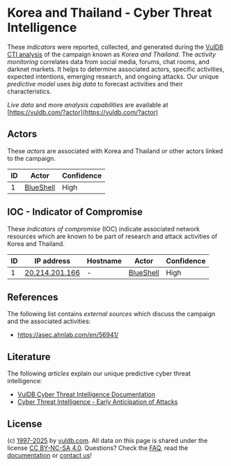 # Korea and Thailand - Cyber Threat Intelligence

These _indicators_ were reported, collected, and generated during the [VulDB CTI analysis](https://vuldb.com/?kb.cti) of the campaign known as _Korea and Thailand_. The _activity monitoring_ correlates data from social media, forums, chat rooms, and darknet markets. It helps to determine associated actors, specific activities, expected intentions, emerging research, and ongoing attacks. Our unique _predictive model_ uses _big data_ to forecast activities and their characteristics.

_Live data_ and more _analysis capabilities_ are available at [https://vuldb.com/?actor](https://vuldb.com/?actor)

## Actors

These _actors_ are associated with Korea and Thailand or other actors linked to the campaign.

ID | Actor | Confidence
-- | ----- | ----------
1 | [BlueShell](https://vuldb.com/?actor.blueshell) | High

## IOC - Indicator of Compromise

These _indicators of compromise_ (IOC) indicate associated network resources which are known to be part of research and attack activities of Korea and Thailand.

ID | IP address | Hostname | Actor | Confidence
-- | ---------- | -------- | ----- | ----------
1 | [20.214.201.166](https://vuldb.com/?ip.20.214.201.166) | - | [BlueShell](https://vuldb.com/?actor.blueshell) | High

## References

The following list contains _external sources_ which discuss the campaign and the associated activities:

* https://asec.ahnlab.com/en/56941/

## Literature

The following _articles_ explain our unique predictive cyber threat intelligence:

* [VulDB Cyber Threat Intelligence Documentation](https://vuldb.com/?kb.cti)
* [Cyber Threat Intelligence - Early Anticipation of Attacks](https://www.scip.ch/en/?labs.20201022)

## License

(c) [1997-2025](https://vuldb.com/?kb.changelog) by [vuldb.com](https://vuldb.com/?kb.about). All data on this page is shared under the license [CC BY-NC-SA 4.0](https://creativecommons.org/licenses/by-nc-sa/4.0/). Questions? Check the [FAQ](https://vuldb.com/?kb.faq), read the [documentation](https://vuldb.com/?kb) or [contact us](https://vuldb.com/?contact)!

